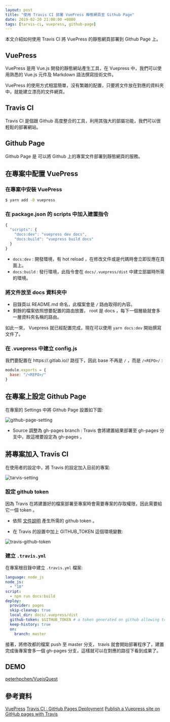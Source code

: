 ```yaml
---
layout: post
title: "使用 Travis CI 部署 VuePress 靜態網頁至 Github Page"
date: 2019-02-20 21:00:00 +0800
tags: [tarvis-ci, vuepress, github-page]
---
```


本文介紹如何使用 Travis CI 將 VuePress 的靜態網頁部署到 Github Page 上。

<!-- more -->

## VuePress

VuePress 是用 Vue.js 開發的靜態網站產生工具，在 Vuepress 中，我們可以使用熟悉的 Vue.js 元件及 Markdown 語法撰寫技術文件。

VuePress 的使用方式相當簡單，沒有繁雜的配置，只要將文件放在對應的資料夾中，就能建立漂亮的文件網頁。

## Travis CI

Travis CI 是個跟 Github 高度整合的工具，利用其強大的部屬功能，我們可以很輕鬆的部署網站。

## Github Page

Github Page 是 可以將 Github 上的專案文件部署到靜態網頁的服務。

## 在專案中配置 VuePress

### 在專案中安裝 VuePress

```bash
$ yarn add -D vuepress
```

### 在 package.json 的 scripts 中加入建置指令

```js
{
  "scripts": {
    "docs:dev": "vuepress dev docs",
    "docs:build": "vuepress build docs"
  }
}
```

* `docs:dev` : 開發環境，有 hot reload ，在修改文件或是代碼時會立即反應在頁面上。
* `docs:build` : 發行環境，此指令會在 `docs/.vuepress/dist` 中建立部屬時所需的環境。

### 將文件放至 docs 資料夾中

* 目錄頁以 README.md 命名，此檔案會是 `/` 路由取得的內容。
* 剩餘的檔案依照想要配置的路由放置， root 是 docs ，每下一個層級就會多一層資料夾名稱的路由。

如此一來， Vuepress 就已經配置完成，現在可以使用 `yarn docs:dev` 開始撰寫文件了。

### 在 .vuepress 中建立 config.js

我們要配置在 https://<USERNAME or GROUP>.gitlab.io/<REPO>/ 路徑下，因此 base 不再是 `/` ，而是 `/<REPO>/` :

```js
module.exports = {
  base: "/<REPO>/"
}
```

## 在專案上設定 Github Page

在專案的 Settings 中將 Github Page 設置如下圖:

![github-page-setting](github-page-setting.png)

* Source 調整為 gh-pages branch : Travis 會將建置結果部署至 gh-pages 分支中，故這裡要設定為 gh-pages 。

## 將專案加入 Travis CI

在使用者的設定中，將 Travis 的設定加入目前的專案:

![tarvis-setting](travis-setting.png)

### 設定 github token

因為 Travis 在將建置好的檔案部署至專案時會需要專案的存取權限，因此需要給它一個 token 。

* 依照 [文件說明](https://docs.travis-ci.com/user/deployment/pages/#setting-the-github-token) 產生所需的 github token 。

* 在 Travis 的設置中加上 GITHUB_TOKEN 這個環境變數:

![travis-github-token](travis-github-token.png)

### 建立 `.travis.yml`

在專案根目錄中建立 `.travis.yml` 檔案:

```yaml
language: node_js
node_js:
  - "10"
script:
  - npm run docs:build
deploy:
  provider: pages
  skip-cleanup: true
  local_dir: docs/.vuepress/dist
  github-token: $GITHUB_TOKEN # a token generated on github allowing travis to push code on you repository
  keep-history: true
  on:
    branch: master
```

接著，將修改都的檔案 push 至 master 分支， travis 就會開始部署程序了，建置完成後專案會多一個 gh-pages 分支，這樣就可以在對應的路徑下看到成果了。

## DEMO

[peterhpchen/VuejsQuest](https://github.com/peterhpchen/VuejsQuest)

## 參考資料

[VuePress](https://vuepress.vuejs.org)
[Travis CI : GitHub Pages Deployment](https://docs.travis-ci.com/user/deployment/pages/)
[Publish a Vuepress site on GitHub pages with Travis](https://itnext.io/publish-a-vuepress-site-on-github-pages-with-travis-82036243bf36)
